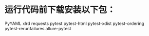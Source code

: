 # 运行代码前下载安装以下包：
PyYAML
xlrd
requests
pytest
pytest-html
pytest-xdist
pytest-ordering
pytest-rerunfailures
allure-pytest

